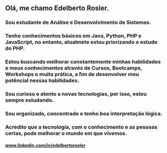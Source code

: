 ## Olá, me chamo Edelberto Rosler.
### Sou estudante de Análise e Desenvolvimento de Sistemas.
### Tenho conhecimentos básicos em Java, Python, PHP e JavaScript, no entanto, atualmete estou priorizando o estudo do PHP.
### Estou buscando melhorar constantemente minhas habilidades e meus conhecimentos através de Cursos, Bootcamps, Workshops e muita prática, a fim de desenvolver meu potêncial nessas habilidades.
### Sou curioso e atento a novas tecnologias, por isso, estou sempre estudando.
### Sou organizado, concentrado e tenho boa interpretação lógica.
### Acredito que a tecnologia, com o conhecimento e as pessoas certas, pode melhorar o mundo em que vivemos.
#### www.linkedin.com/in/edelbertorosler
